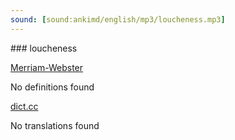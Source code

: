 ```yaml
---
sound: [sound:ankimd/english/mp3/loucheness.mp3]
---
```


\### loucheness

[Merriam-Webster](https://www.merriam-webster.com/dictionary/loucheness)

No definitions found

[dict.cc](https://www.dict.cc/loucheness)

No translations found

